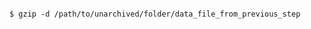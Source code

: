 <!-- usedin: [ _includes/_inlines/AddIns/common/database-backups/database-backups_postgresql-v1.md] -->

```

$ gzip -d /path/to/unarchived/folder/data_file_from_previous_step

```
